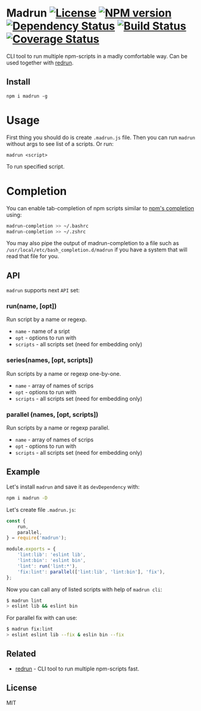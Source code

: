 # Madrun [![License][LicenseIMGURL]][LicenseURL] [![NPM version][NPMIMGURL]][NPMURL] [![Dependency Status][DependencyStatusIMGURL]][DependencyStatusURL] [![Build Status][BuildStatusIMGURL]][BuildStatusURL] [![Coverage Status][CoverageIMGURL]][CoverageURL]

CLI tool to run multiple npm-scripts in a madly comfortable way. Can be used together with [redrun](https://github.com/coderaiser/redrun).

## Install

```
npm i madrun -g
```

# Usage

First thing you should do is create `.madrun.js` file.
Then you can run `madrun` without args to see list of a scripts. Or run: 

```
madrun <script>
```

To run specified script.

# Completion

You can enable tab-completion of npm scripts similar to [npm's completion](
https://docs.npmjs.com/cli/completion) using:

```sh
madrun-completion >> ~/.bashrc
madrun-completion >> ~/.zshrc
```

You may also pipe the output of madrun-completion to a file such as `/usr/local/etc/bash_completion.d/madrun` if you have a system that will read that file for you.

## API

`madrun` supports next `API` set:

### run(name, [opt])
Run script by a name or regexp.

- `name` - name of a sript
- `opt` - options to run with
- `scripts` - all scripts set (need for embedding only)

### series(names, [opt, scripts])
Run scripts by a name or regexp one-by-one.

- `name` - array of names of scrips
- `opt` - options to run with
- `scripts` - all scripts set (need for embedding only)

### parallel (names, [opt, scripts])
Run scripts by a name or regexp parallel.

- `name` - array of names of scrips
- `opt` - options to run with
- `scripts` - all scripts set (need for embedding only)

## Example

Let's install `madrun` and save it as `devDependency` with:

```sh
npm i madrun -D
```

Let's create file `.madrun.js`:

```js
const {
    run,
    parallel,
} = require('madrun');

module.exports = {
    'lint:lib': 'eslint lib',
    'lint:bin': 'eslint bin',
    'lint': run('lint:*'),
    'fix:lint': parallel(['lint:lib', 'lint:bin'], 'fix'),
};
```

Now you can call any of listed scripts with help of `madrun cli`:

```sh
$ madrun lint
> eslint lib && eslint bin
```

For parallel fix with can use:

```sh
$ madrun fix:lint
> eslint eslint lib --fix & eslin bin --fix
```

## Related

- [redrun](https://github.com/coderaiser/redrun) - CLI tool to run multiple npm-scripts fast.

## License

MIT

[NPMIMGURL]:                https://img.shields.io/npm/v/madrun.svg?style=flat
[BuildStatusIMGURL]:        https://img.shields.io/travis/coderaiser/madrun/master.svg?style=flat
[DependencyStatusIMGURL]:   https://img.shields.io/david/coderaiser/madrun.svg?style=flat
[LicenseIMGURL]:            https://img.shields.io/badge/license-MIT-317BF9.svg?style=flat
[NPMURL]:                   https://npmjs.org/package/madrun "npm"
[BuildStatusURL]:           https://travis-ci.org/coderaiser/madrun  "Build Status"
[DependencyStatusURL]:      https://david-dm.org/coderaiser/madrun "Dependency Status"
[LicenseURL]:               https://tldrlegal.com/license/mit-license "MIT License"

[CoverageURL]:              https://coveralls.io/github/coderaiser/madrun?branch=master
[CoverageIMGURL]:           https://coveralls.io/repos/coderaiser/madrun/badge.svg?branch=master&service=github

